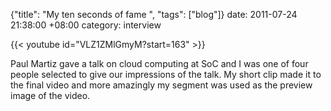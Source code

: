 {"title": "My ten seconds of fame  ", "tags": ["blog"]}
date: 2011-07-24 21:38:00 +08:00
category: interview

{{< youtube id="VLZ1ZMlGmyM?start=163" >}}

Paul Martiz gave a talk on cloud computing at SoC and I was one of four
people selected to give our impressions of the talk. My short clip made it to
the final video and more amazingly my segment was used as the preview image of
the video.
